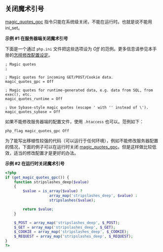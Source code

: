 关闭魔术引号
------------

<a href="/info/setup.html#" class="link">magic_quotes_gpc</a>
指令只能在系统级关闭，不能在运行时。也就是说不能用 <span
class="function">ini\_set</span>。

**示例 \#1 在服务器端关闭魔术引号**

下面是一个通过 `php.ini` 文件把这些选项设为 *Off*
的范例。更多信息请参见本手册的<a href="/configuration/changes.html" class="link">怎样修改配置设定</a>。

    ; Magic quotes
    ;

    ; Magic quotes for incoming GET/POST/Cookie data.
    magic_quotes_gpc = Off

    ; Magic quotes for runtime-generated data, e.g. data from SQL, from exec(), etc.
    magic_quotes_runtime = Off

    ; Use Sybase-style magic quotes (escape ' with '' instead of \').
    magic_quotes_sybase = Off

如果不能修改服务器端的配置文件，使用 `.htaccess` 也可以。范例如下：

    php_flag magic_quotes_gpc Off

为了能写出移植性较强的代码（可以运行于任何环境），例如不能修改服务器配置的情况，下面的例子可以在运行时关闭
<a href="/info/setup.html#" class="link">magic_quotes_gpc</a>。但是这样做比较低效，适当的修改配置才是更好的办法。

**示例 \#2 在运行时关闭魔术引号**

``` php
<?php
if (get_magic_quotes_gpc()) {
    function stripslashes_deep($value)
    {
        $value = is_array($value) ?
                    array_map('stripslashes_deep', $value) :
                    stripslashes($value);

        return $value;
    }

    $_POST = array_map('stripslashes_deep', $_POST);
    $_GET = array_map('stripslashes_deep', $_GET);
    $_COOKIE = array_map('stripslashes_deep', $_COOKIE);
    $_REQUEST = array_map('stripslashes_deep', $_REQUEST);
}
?>
```
